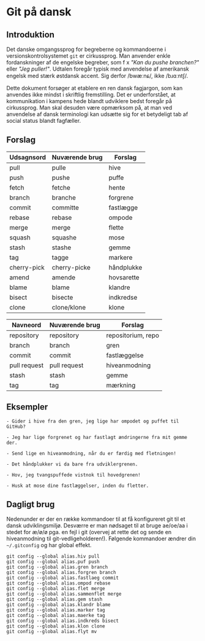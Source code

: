 # Git på dansk

## Introduktion

Det danske omgangssprog for begreberne og kommandoerne i versionskontrolsystemet `git` er cirkussprog.
Man anvender enkle fordanskninger af de engelske begreber, som f x _"Kan du pushe branchen?"_ eller _"Jeg puller!"_.
Udtalen foregår typisk med anvendelse af amerikansk engelsk med stærk østdansk accent.
Sig derfor /bwæːnɕ/, ikke /bɹɑːntʃ/.

Dette dokument forsøger at etablere en ren dansk fagjargon, som kan anvendes ikke mindst i skriftlig fremstilling.
Det er underforstået, at kommunikation i kampens hede blandt udviklere bedst foregår på cirkussprog.
Man skal desuden være opmærksom på, at man ved anvendelse af dansk terminologi kan udsætte sig for et betydeligt tab af social status blandt fagfæller.

## Forslag


| Udsagnsord  | Nuværende brug | Forslag       |
|-------------|----------------|---------------|
| pull        | pulle          | hive          |
| push        | pushe          | puffe         |
| fetch       | fetche         | hente         |
| branch      | branche        | forgrene      |
| commit      | committe       | fastlægge     |
| rebase      | rebase         | ompode        |
| merge       | merge          | flette        |
| squash      | squashe        | mose          |
| stash       | stashe         | gemme         |
| tag         | tagge          | markere       |
| cherry-pick | cherry-picke   | håndplukke    |
| amend       | amende         | hovsarette    |
| blame       | blame          | klandre       |
| bisect      | bisecte        | indkredse     |
| clone       | clone/klone    | klone         |

| Navneord     | Nuværende brug | Forslag      |
|--------------|----------------|--------------|
| repository   | repository     | repositorium, repo |
| branch       | branch         | gren         |
| commit       | commit         | fastlæggelse |
| pull request | pull request   | hiveanmodning|
| stash        | stash          | gemme        |
| tag          | tag            | mærkning     |

## Eksempler

    - Gider i hive fra den gren, jeg lige har ompodet og puffet til GitHub?

    - Jeg har lige forgrenet og har fastlagt ændringerne fra mit gemme der.

    - Send lige en hiveanmodning, når du er færdig med fletningen!

    - Det håndplukker vi da bare fra udviklergrenen.
    
    - Hov, jeg tvangspuffede vistnok til hovedgrenen!

    - Husk at mose dine fastlæggelser, inden du fletter.

## Dagligt brug

Nedenunder er der en række kommandoer til at få konfigureret git til et dansk
udviklingsmiljø. Desværre er man nødsaget til at bruge ae/oe/aa i stedet for
æ/ø/ø pga. en fejl i git (overvej at rette det og sende en hiveanmodning til
git-vedligeholderen!). Følgende kommandoer ændrer din `~/.gitconfig` og har
global effekt.

    git config --global alias.hiv pull
    git config --global alias.puf push
    git config --global alias.gren branch
    git config --global alias.forgren branch
    git config --global alias.fastlaeg commit
    git config --global alias.ompod rebase
    git config --global alias.flet merge
    git config --global alias.sammenflet merge
    git config --global alias.gem stash
    git config --global alias.klandr blame
    git config --global alias.marker tag
    git config --global alias.maerke tag
    git config --global alias.indkreds bisect
    git config --global alias.klon clone
    git config --global alias.flyt mv
